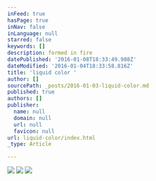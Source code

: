 ```yaml
---
inFeed: true
hasPage: true
inNav: false
inLanguage: null
starred: false
keywords: []
description: formed in fire
datePublished: '2016-01-08T18:33:49.988Z'
dateModified: '2016-01-04T18:33:58.816Z'
title: 'liquid color '
author: []
sourcePath: _posts/2016-01-03-liquid-color.md
published: true
authors: []
publisher:
  name: null
  domain: null
  url: null
  favicon: null
url: liquid-color/index.html
_type: Article

---
```

![](https://the-grid-user-content.s3-us-west-2.amazonaws.com/2b29cfeb-f478-4027-811a-8e36311fa0cd.JPG)
![](https://the-grid-user-content.s3-us-west-2.amazonaws.com/4d42ef3d-4afa-4f1c-bf86-dcbdcb25d1bd.JPG)
![](https://s3-us-west-2.amazonaws.com/the-grid-img/p/c95aae37ef545b57d98d6d0cb098079014175743.jpg)